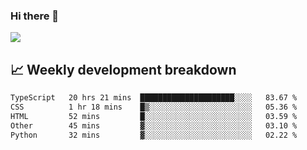 ### Hi there 👋
<img align="center" src="https://github-readme-stats.vercel.app/api?username=Tumao727&show_icons=true&hide_title=true&theme=dracula" />


## 📈 Weekly development breakdown
<!--START_SECTION:waka-->

```txt
TypeScript   20 hrs 21 mins  █████████████████████░░░░   83.67 %
CSS          1 hr 18 mins    █▒░░░░░░░░░░░░░░░░░░░░░░░   05.36 %
HTML         52 mins         █░░░░░░░░░░░░░░░░░░░░░░░░   03.59 %
Other        45 mins         ▓░░░░░░░░░░░░░░░░░░░░░░░░   03.10 %
Python       32 mins         ▓░░░░░░░░░░░░░░░░░░░░░░░░   02.22 %
```

<!--END_SECTION:waka-->